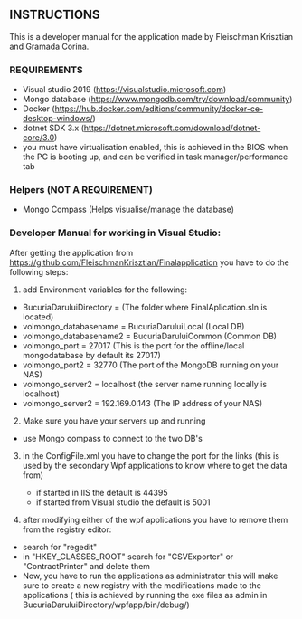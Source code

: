 ## INSTRUCTIONS

This is a developer manual for the application made by Fleischman Krisztian and Gramada Corina.

### REQUIREMENTS
- Visual studio 2019 (https://visualstudio.microsoft.com)
- Mongo database (https://www.mongodb.com/try/download/community)
- Docker (https://hub.docker.com/editions/community/docker-ce-desktop-windows/)
- dotnet SDK 3.x  (https://dotnet.microsoft.com/download/dotnet-core/3.0)
- you must have virtualisation enabled, this is achieved in the BIOS when the PC is booting up, and can be verified in task manager/performance tab


### Helpers (NOT A REQUIREMENT)
 - Mongo Compass (Helps visualise/manage the database)

### Developer Manual for working in Visual Studio:
After getting the application from https://github.com/FleischmanKrisztian/Finalapplication you have to do the following steps:
1. add Environment variables for the following:
- BucuriaDaruluiDirectory  =  (The folder where FinalAplication.sln is located)
- volmongo_databasename  =  BucuriaDaruluiLocal  (Local DB)
- volmongo_databasename2  = BucuriaDaruluiCommon   (Common DB)
- volmongo_port = 27017 (This is the port for the offline/local mongodatabase by default its 27017)
- volmongo_port2 = 32770 (The port of the MongoDB running on your NAS) 
- volmongo_server2 = localhost (the server name running locally is localhost)
- volmongo_server2  =  192.169.0.143 (The IP address of your NAS)

2. Make sure you have your servers up and running
- use Mongo compass to connect to the two DB's

3. in the ConfigFile.xml you have to change the port for the links (this is used by the secondary Wpf applications to know where to get the data from)
    - if started in IIS the default is 44395
    - if started from Visual studio the default is 5001

4. after modifying either of the wpf applications you have to remove them from the registry editor:
- search for "regedit"
- in "HKEY_CLASSES_ROOT" search for "CSVExporter" or "ContractPrinter" and delete them
- Now, you have to run the applications as administrator this will make sure to create a new registry with the modifications made to the applications ( this is achieved by running the exe files as admin in BucuriaDaruluiDirectory/wpfapp/bin/debug/)
